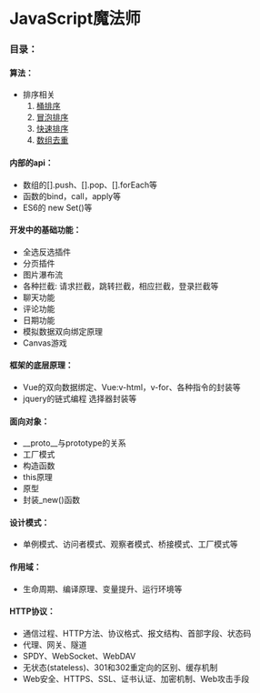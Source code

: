 # JavaScript魔法师

### 目录：

#### 算法：
* 排序相关
  1. [桶排序](https://github.com/iysf/legendary-JavaScript/blob/master/%E7%AE%97%E6%B3%95/%E6%A1%B6%E6%8E%92%E5%BA%8F/index.html)
  2. [冒泡排序](https://github.com/iysf/legendary-JavaScript/blob/master/%E7%AE%97%E6%B3%95/%E5%86%92%E6%B3%A1%E6%8E%92%E5%BA%8F/index.html)
  3. [快速排序](https://github.com/iysf/legendary-JavaScript/blob/master/%E7%AE%97%E6%B3%95/%E5%BF%AB%E9%80%9F%E6%8E%92%E5%BA%8F/index.html)
  4. [数组去重](https://github.com/iysf/legendary-JavaScript/blob/master/%E7%AE%97%E6%B3%95/Array%E5%8E%BB%E9%87%8D/index.html)
#### 内部的api：
* 数组的[].push、[].pop、[].forEach等
* 函数的bind，call，apply等
* ES6的 new Set()等
#### 开发中的基础功能：
* 全选反选插件
* 分页插件
* 图片瀑布流
* 各种拦截: 请求拦截，跳转拦截，相应拦截，登录拦截等
* 聊天功能
* 评论功能
* 日期功能
* 模拟数据双向绑定原理
* Canvas游戏
#### 框架的底层原理：
* Vue的双向数据绑定、Vue:v-html，v-for、各种指令的封装等
* jquery的链式编程 选择器封装等
#### 面向对象：
* __proto__与prototype的关系
* 工厂模式
* 构造函数
* this原理
* 原型
* 封装_new()函数
#### 设计模式：
* 单例模式、访问者模式、观察者模式、桥接模式、工厂模式等
#### 作用域：
* 生命周期、编译原理、变量提升、运行环境等
#### HTTP协议：
* 通信过程、HTTP方法、协议格式、报文结构、首部字段、状态码
* 代理、网关、隧道
* SPDY、WebSocket、WebDAV
* 无状态(stateless)、301和302重定向的区别、缓存机制
* Web安全、HTTPS、SSL、证书认证、加密机制、Web攻击手段
